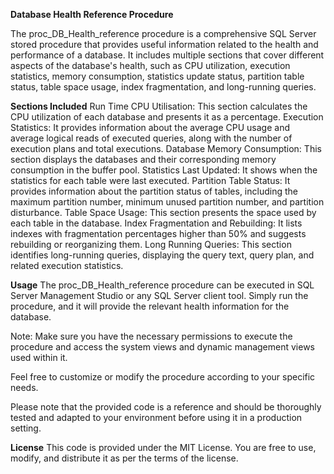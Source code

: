 **Database Health Reference Procedure**

The proc_DB_Health_reference procedure is a comprehensive SQL Server stored procedure that provides useful information related to the health and performance of a database. It includes multiple sections that cover different aspects of the database's health, such as CPU utilization, execution statistics, memory consumption, statistics update status, partition table status, table space usage, index fragmentation, and long-running queries.

**Sections Included**
Run Time CPU Utilisation: This section calculates the CPU utilization of each database and presents it as a percentage.
Execution Statistics: It provides information about the average CPU usage and average logical reads of executed queries, along with the number of execution plans and total executions.
Database Memory Consumption: This section displays the databases and their corresponding memory consumption in the buffer pool.
Statistics Last Updated: It shows when the statistics for each table were last executed.
Partition Table Status: It provides information about the partition status of tables, including the maximum partition number, minimum unused partition number, and partition disturbance.
Table Space Usage: This section presents the space used by each table in the database.
Index Fragmentation and Rebuilding: It lists indexes with fragmentation percentages higher than 50% and suggests rebuilding or reorganizing them.
Long Running Queries: This section identifies long-running queries, displaying the query text, query plan, and related execution statistics.

**Usage**
The proc_DB_Health_reference procedure can be executed in SQL Server Management Studio or any SQL Server client tool. Simply run the procedure, and it will provide the relevant health information for the database.

Note: Make sure you have the necessary permissions to execute the procedure and access the system views and dynamic management views used within it.

Feel free to customize or modify the procedure according to your specific needs.

Please note that the provided code is a reference and should be thoroughly tested and adapted to your environment before using it in a production setting.

**License**
This code is provided under the MIT License. You are free to use, modify, and distribute it as per the terms of the license.
